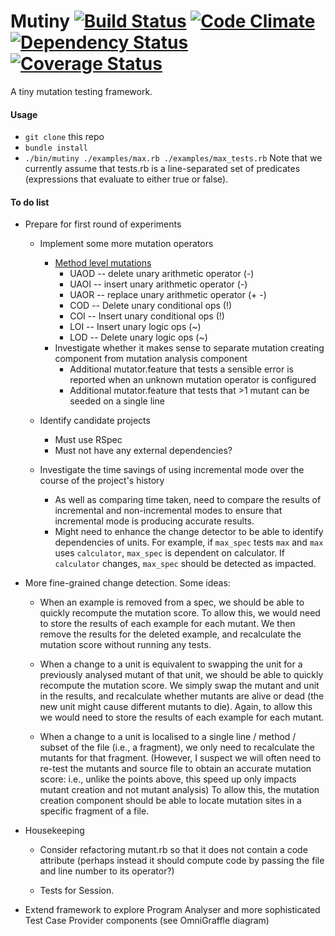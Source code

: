 # Mutiny [![Build Status](https://travis-ci.org/mutiny/mutiny.png?branch=master)](https://travis-ci.org/mutiny/mutiny) [![Code Climate](https://codeclimate.com/github/mutiny/mutiny.png)](https://codeclimate.com/github/mutiny/mutiny) [![Dependency Status](https://gemnasium.com/mutiny/mutiny.png)](https://gemnasium.com/mutiny/mutiny) [![Coverage Status](https://coveralls.io/repos/mutiny/mutiny/badge.png?branch=master)](https://coveralls.io/r/mutiny/mutiny?branch=master)

A tiny mutation testing framework.

#### Usage
* `git clone` this repo
* `bundle install`
* `./bin/mutiny ./examples/max.rb ./examples/max_tests.rb` Note that we currently assume that tests.rb is a line-separated set of predicates (expressions that evaluate to either true or false).

#### To do list

* Prepare for first round of experiments
  * Implement some more mutation operators
      * [Method level mutations](http://cs.gmu.edu/~offutt/mujava/mutopsMethod.pdf)
          * UAOD -- delete unary arithmetic operator (-)
          * UAOI -- insert unary arithmetic operator (-)
          * UAOR -- replace unary arithmetic operator (+ -)
          * COD -- Delete unary conditional ops (!)
          * COI -- Insert unary conditional ops (!)
          * LOI -- Insert unary logic ops (~)
          * LOD -- Delete unary logic ops (~)
      * Investigate whether it makes sense to separate mutation creating component from mutation analysis component
          * Additional mutator.feature that tests a sensible error is reported when an unknown mutation operator is configured
          * Additional mutator.feature that tests that >1 mutant can be seeded on a single line
  
  * Identify candidate projects
      * Must use RSpec
      * Must not have any external dependencies?
    
  * Investigate the time savings of using incremental mode over the course of the project's history
      * As well as comparing time taken, need to compare the results of incremental and non-incremental modes to ensure that incremental mode is producing accurate results.
      * Might need to enhance the change detector to be able to identify dependencies of units. For example, if `max_spec` tests `max` and `max` uses `calculator`, `max_spec` is dependent on calculator. If `calculator` changes, `max_spec` should be detected as impacted.

* More fine-grained change detection. Some ideas:
  * When an example is removed from a spec, we should be able to quickly recompute the mutation score. To allow this, we would need to store the results of each example for each mutant. We then remove the results for the deleted example, and recalculate the mutation score without running any tests.
  
  * When a change to a unit is equivalent to swapping the unit for a previously analysed mutant of that unit, we should be able to quickly recompute the mutation score. We simply swap the mutant and unit in the results, and recalculate whether mutants are alive or dead (the new unit might cause different mutants to die). Again, to allow this we would need to store the results of each example for each mutant.
  
  * When a change to a unit is localised to a single line / method / subset of the file (i.e., a fragment), we only need to recalculate the mutants for that fragment. (However, I suspect we will often need to re-test the mutants and source file to obtain an accurate mutation score: i.e., unlike the points above, this speed up only impacts mutant creation and not mutant analysis) To allow this, the mutation creation component should be able to locate mutation sites in a specific fragment of a file. 
  
* Housekeeping

  * Consider refactoring mutant.rb so that it does not contain a code attribute (perhaps instead it should compute code by passing the file and line number to its operator?)

  * Tests for Session.
    
* Extend framework to explore Program Analyser and more sophisticated Test Case Provider components (see OmniGraffle diagram)
